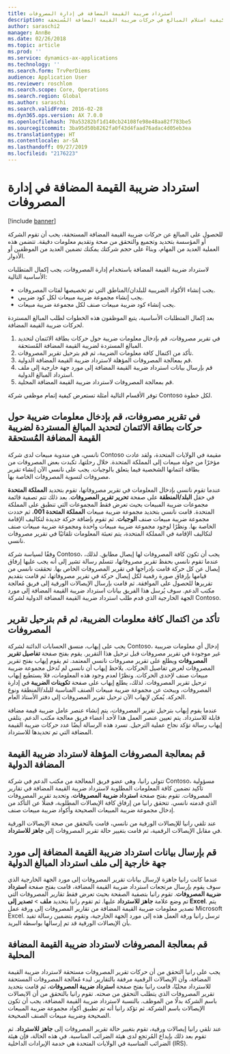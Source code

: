 ```yaml
---
title: استرداد ضريبة القيمة المضافة في إدارة المصروفات
description: يوضح هذا المقال كيفية استلام المبالغ في حركات ضريبة القيمة المضافة المُستحقة.
author: saraschi2
manager: AnnBe
ms.date: 02/26/2018
ms.topic: article
ms.prod: ''
ms.service: dynamics-ax-applications
ms.technology: ''
ms.search.form: TrvPerDiems
audience: Application User
ms.reviewer: roschlom
ms.search.scope: Core, Operations
ms.search.region: Global
ms.author: saraschi
ms.search.validFrom: 2016-02-28
ms.dyn365.ops.version: AX 7.0.0
ms.openlocfilehash: 70a53282bf1d140cb24108fe98e48aa82f783be5
ms.sourcegitcommit: 3ba95d50b8262fa0f43d4faad76adac4d05eb3ea
ms.translationtype: HT
ms.contentlocale: ar-SA
ms.lasthandoff: 09/27/2019
ms.locfileid: "2176223"
---
```

# <a name="vat-recovery-in-expense-management"></a>استرداد ضريبة القيمة المضافة في إدارة المصروفات

[!include [banner](../includes/banner.md)]

للحصول على المبالغ عن حركات ضريبة القيمة المضافة المستحقة، يحب أن تقوم الشركة أو المؤسسة بتحديد وتجميع والتحقق من صحة وتقديم معلومات دقيقة. تتضمن هذه العملية العديد من المهام، وبناءً على حجم شركتك يمكنك تضمين العديد من الموظفين أو الأدوار.

لاسترداد ضريبة القيمة المضافة باستخدام إدارة المصروفات، يجب إكمال المتطلبات الأساسية التالية:

- يجب إنشاء الأكواد الضريبية للبلدان/المناطق التي تم تخصيصها لفئات المصروفات.
- يجب إنشاء مجموعة ضريبة مبيعات لكل كود ضريبي.
- يجب إنشاء كود ضريبة مبيعات صنف لكل مجموعة ضريبة مبيعات.

بعد إكمال المتطلبات الأساسية، يتبع الموظفون هذه الخطوات لطلب المبالغ المستردة لحركات ضريبة القيمة المضافة.

1. في تقرير مصروفات، قم بإدخال معلومات ضريبة حول حركات بطاقة الائتمان لتحديد المبالغ المستردة لضريبة القيمة المضافة المُستحقة.
2. تأكد من اكتمال كافة معلومات الضريبة، ثم قم بترحيل تقرير المصروفات.
3. قم بمعالجة المصروفات المؤهلة لاسترداد ضريبة القيمة المضافة الدولية.
4. قم بإرسال بيانات استرداد ضريبة القيمة المضافة إلى مورد جهة خارجية إلى ملف استرداد المبالغ الدولية.
5. قم بمعالجة المصروفات لاسترداد ضريبة القيمة المضافة المحلية.

توفر الأقسام التالية أمثلة تستعرض كيفية إتمام موظفي شركة Contoso لكل خطوة.

## <a name="on-an-expense-report-enter-tax-information-about-credit-card-transactions-to-identify-eligible-vat-refunds"></a>في تقرير مصروفات، قم بإدخال معلومات ضريبة حول حركات بطاقة الائتمان لتحديد المبالغ المستردة لضريبة القيمة المضافة المُستحقة

نانسي، هي مندوبة مبيعات لدى شركة Contoso مقيمة في الولايات المتحدة، ولقد عادت مؤخرًا من جولة مبيعات إلى المملكة المتحدة. خلال رحلتها، تكبدت بعض المصروفات من بطاقة ائتمانها الشخصية فيما يتعلق بالوجبات. يجب على نانسي الآن إنشاء تقرير مصروفات لتسوية المصروفات الخاصة بها.

عندما تقوم نانسي بإدخال المعلومات في تقرير مصروفاتها، تقوم بتحديد **المملكة المتحدة** في حقل **البلد/المنطقة** على صفحة **تحرير تقرير المصروفات**. بعد ذلك تتم تصفية قائمة مجموعات ضريبة المبيعات بحيث تعرض فقط المجموعات التي تنطبق على المملكة المتحدة. قامت نانسي بتحديد مجموعة ضريبة مبيعات **المملكة المتحدة 001**، ثم حددت مجموعة ضريبة مبيعات صنف **الوجبات**. ثم تقوم بإضافة حركة جديدة لتكاليف الإقامة الخاصة بها. ونظرًا لوجود مجموعة ضريبة مبيعات واحدة ومجموعة ضريبة مبيعات صنف لتكاليف الإقامة في المملكة المتحدة، يتم تعبئة المعلومات تلقائيًا في تقرير مصروفات نانسي.

وفقًا لسياسة شركة Contoso، يجب أن تكون كافة المصروفات لها إيصال مطابق. لذلك، عندما تقوم نانسي بحفظ تقرير مصروفاتها، تتسلم رسالة تشير إلى أنه يجب عليها إرفاق إيصال عن كل حركة قامت بإدراجها في تقرير المصروفات الخاص بها. تحققت نانسي من قيامها بإرفاق صورة رقمية لكل إيصال حركة في تقرير مصروفاتها، ثم قامت بتقديم تقريرها للحصول على الموافقة. ثم قامت بإرسال الإيصالات الورقية إلى فريق مُعالجة مكتب الدعم. سوف يُرسل هذا الفريق بيانات استرداد ضريبة القيمة المضافة إلى مورد الجهة الخارجية الذي قدم طلب استرداد ضريبة القيمة المضافة الدولية لشركة Contoso.

## <a name="make-sure-that-all-tax-information-is-complete-and-then-post-the-expense-report"></a>تأكد من اكتمال كافة معلومات الضريبة، ثم قم بترحيل تقرير المصروفات

يجب على إيهاب، منسق الحسابات الدائنة لشركة Contoso، إدخال أي معلومات ضريبية غير موجودة في تقرير مصروفات قبل ترحيل هذا التقرير. يقوم بفتح صفحة **تفاصيل تقرير المصروفات** ويطلع على تقرير مصروفات نانسي المعتمد. ثم يقوم إيهاب بفتح تقرير المصروفات لعرض تفاصيل الحركات. يلاحظ إيهاب أن نانسي لم تُدخل مجموعة ضريبة مبيعات صنف لإحدى الحركات. ونظرًا لعدم وجود هذه المعلومات، فلا يستطيع إيهاب ترحيل تقرير المصروفات. لذلك، يطلع إيهاب على صفحة **تكوينات الضريبة** في إدارة المصروفات، ويبحث عن مجموعة ضريبة مبيعات الصنف المناسبة للبلد/المنطقة ونوع الحركة. يٌمكن لإيهاب الآن ترحيل تقرير المصروفات إلى دفتر الأستاذ العام.

عندما يقوم إيهاب بترحيل تقرير المصروفات، يتم إنشاء عنصر عامل ضريبة قيمة مضافة قابلة للاسترداد. يتم تعيين عنصر العمل هذا لأحد أعضاء فريق معالجة مكتب الدعم. يتلقي إيهاب رسالة تؤكد نجاح عملية الترحيل. تسرد هذه الرسالة أيضًا عدد حركات ضريبة القيمة المضافة التي تم تحديدها للاسترداد.

## <a name="process-expenses-that-are-eligible-for-international-vat-recovery"></a>قم بمعالجة المصروفات المؤهلة لاسترداد ضريبة القيمة المضافة الدولية

تتولى رانيا، وهي عضو فريق المعالجة من مكتب الدعم في شركة Contoso، مسؤولية تأكيد تضمين كافة المعلومات المطلوبة لاسترداد ضريبة القيمة المضافة في تقارير المصروفات. تقوم بفتح صفحة **استرداد ضريبة المصروفات**، وتحديد تقرير المصروفات الذي قدمته نانسي. تتحقق رانيا من إرفاق كافة الإيصالات المطلوبة، فضلًا عن التأكد من إدخال مجموعة ضريبة المبيعات الصحيحة وأكواد ضريبة مبيعات صنف.

عند تلقي رانيا للإيصالات الورقية من نانسي، قامت بالتحقق من صحة الإيصالات الورقية في مقابل الإيصالات الرقمية، ثم قامت بتغيير حالة تقرير المصروفات إلى **جاهز للاسترداد**.

## <a name="send-vat-recovery-data-to-the-third-party-vendor-to-file-international-recovery-returns"></a>قم بإرسال بيانات استرداد ضريبة القيمة المضافة إلى مورد جهة خارجية إلى ملف استرداد المبالغ الدولية

عندما كانت رانيا جاهزة لإرسال بيانات تقرير المصروفات إلى مورد الجهة الخارجية الذي سوف يقوم بإرسال مرتجعات استرداد ضريبة القيمة المضافة، قامت بفتح صفحة **استرداد ضريبة المصروفات**. تقوم رانيا بتصفية الصفحة بحيث تعرض فقط تقارير المصروفات التي تم وضع علامة **جاهز للاسترداد** عليها. ثم تقوم رانيا بتحديد **ملف** &gt; **تصدير إلى Excel**. يتم تصدير معلومات ضريبة القيمة المضافة من تقارير المصروفات إلى ورقة عمل Microsoft Excel. ترسل رانيا ورقة العمل هذه إلى مورد الجهة الخارجية، وتقوم بتضمين رسالة تفيد بأن الإيصالات الورقية قد تم إرسالها بواسطة البريد.

## <a name="process-expenses-for-domestic-vat-recovery"></a>قم بمعالجة المصروفات لاسترداد ضريبة القيمة المضافة المحلية

يجب على رانيا التحقق من أن حركات تقرير المصروفات مستحقة لاسترداد ضريبة القيمة المضافة، وأن الإيصالات الرقمية مرفقة بالتقارير. لبدء مُعالجة المصروفات المستحقة للاسترداد محليًا، قامت رانيا بفتح صفحة **استرداد ضريبة المصروفات**، ثم قامت بتحديد تقرير المصروفات الذي يتطلب التحقق من صحته. تقوم رانيا بالتحقق من أن الايصالات باسم الشركة بدلًا من الموظف. بالنسبة لاسترداد ضريبة القيمة المضافة، يجب أن تكون الإيصالات باسم الشركة. ثم تؤكد رانيا أنه تم تطبيق أكواد مجموعة ضريبة المبيعات الصحيحة وضريبة مبيعات الصنف الصحيحة.

عند تلقي رانيا إيصالات ورقية، تقوم بتغيير حالة تقرير المصروفات إلى **جاهز للاسترداد**. ثم تقوم بعد ذلك بإيداع المُرتجع لدى هيئة الضرائب المناسبة. في هذه الحالة، فإن هيئة الضرائب المناسبة في الولايات المتحدة هي خدمة الإيرادات الداخلية (IRS).
